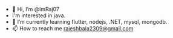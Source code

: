 - 👋 Hi, I’m @imRaj07
- I'm interested in java.
- 🌱 I’m currently learning flutter, nodejs, .NET, mysql, mongodb.
- 📫 How to reach me rajeshbala2309@gmail.com

